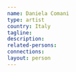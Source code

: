 ```yaml
---
name: Daniela Comani
type: artist
country: Italy
tagline: 
description:
related-persons:
connections:
layout: person
---
```

